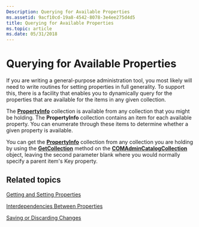 ```yaml
---
Description: Querying for Available Properties
ms.assetid: 9acf10cd-19a8-4542-8078-3e4ee275d4d5
title: Querying for Available Properties
ms.topic: article
ms.date: 05/31/2018
---
```


# Querying for Available Properties

If you are writing a general-purpose administration tool, you most likely will need to write routines for setting properties in full generality. To support this, there is a facility that enables you to dynamically query for the properties that are available for the items in any given collection.

The [**PropertyInfo**](propertyinfo.md) collection is available from any collection that you might be holding. The **PropertyInfo** collection contains an item for each available property. You can enumerate through these items to determine whether a given property is available.

You can get the [**PropertyInfo**](propertyinfo.md) collection from any collection you are holding by using the [**GetCollection**](/windows/desktop/api/ComAdmin/nf-comadmin-icomadmincatalog-getcollection) method on the [**COMAdminCatalogCollection**](comadmincatalogcollection.md) object, leaving the second parameter blank where you would normally specify a parent item's Key property.

## Related topics

<dl> <dt>

[Getting and Setting Properties](getting-and-setting-properties.md)
</dt> <dt>

[Interdependencies Between Properties](interdependencies-between-properties.md)
</dt> <dt>

[Saving or Discarding Changes](saving-or-discarding-changes.md)
</dt> </dl>

 

 



